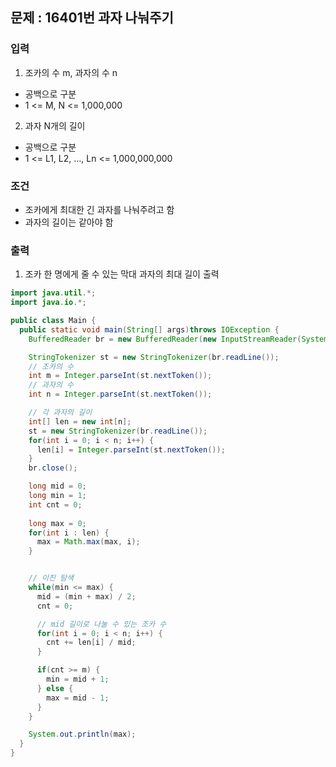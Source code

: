 ## 문제 : 16401번 과자 나눠주기 

### 입력
1. 조카의 수 m, 과자의 수 n
- 공백으로 구분
- 1 <= M, N <= 1,000,000
2. 과자 N개의 길이 
- 공백으로 구분 
- 1 <= L1, L2, ..., Ln <= 1,000,000,000

### 조건 
- 조카에게 최대한 긴 과자를 나눠주려고 함
- 과자의 길이는 같아야 함 

### 출력
1. 조카 한 명에게 줄 수 있는 막대 과자의 최대 길이 출력 

```java
import java.util.*;
import java.io.*;

public class Main {
  public static void main(String[] args)throws IOException {
    BufferedReader br = new BufferedReader(new InputStreamReader(System.in));

    StringTokenizer st = new StringTokenizer(br.readLine());
    // 조카의 수 
    int m = Integer.parseInt(st.nextToken());
    // 과자의 수 
    int n = Integer.parseInt(st.nextToken()); 

    // 각 과자의 길이 
    int[] len = new int[n]; 
    st = new StringTokenizer(br.readLine()); 
    for(int i = 0; i < n; i++) {
      len[i] = Integer.parseInt(st.nextToken()); 
    }
    br.close(); 

    long mid = 0;
    long min = 1; 
    int cnt = 0; 
    
    long max = 0;
    for(int i : len) {
      max = Math.max(max, i); 
    }


    // 이진 탐색 
    while(min <= max) {
      mid = (min + max) / 2; 
      cnt = 0; 

      // mid 길이로 나눌 수 있는 조카 수  
      for(int i = 0; i < n; i++) {
        cnt += len[i] / mid; 
      }

      if(cnt >= m) {
        min = mid + 1; 
      } else {
        max = mid - 1; 
      }
    }

    System.out.println(max);   
  }
}
```
